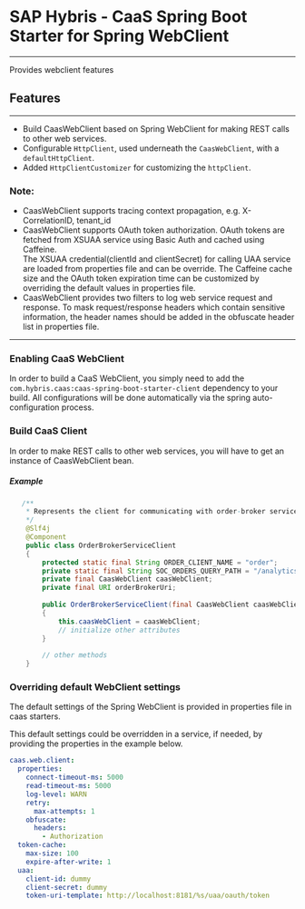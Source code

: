 # SAP Hybris - CaaS Spring Boot Starter for Spring WebClient
---
Provides webclient features

## Features
___
* Build CaasWebClient based on Spring WebClient for making REST calls to other web services.
* Configurable `HttpClient`, used  underneath the `CaasWebClient`, with a `defaultHttpClient`. 
* Added `HttpClientCustomizer` for customizing the `httpClient`.

### Note:
* CaasWebClient supports tracing context propagation, e.g. X-CorrelationID, tenant_id
* CaasWebClient supports OAuth token authorization. OAuth tokens are fetched from XSUAA service using Basic Auth and cached using Caffeine.  
  The XSUAA credential(clientId and clientSecret) for calling UAA service are loaded from properties file and can be override. The Caffeine cache size and the OAuth token expiration time can be customized by overriding the default values in properties file.
* CaasWebClient provides two filters to log web service request and response. To mask request/response headers which contain sensitive information, the header names should be added in the obfuscate header list in properties file.

___

### Enabling CaaS WebClient
In order to build a CaaS WebClient, you simply need to add the `com.hybris.caas:caas-spring-boot-starter-client` dependency to your build. All configurations will be done automatically via the spring auto-configuration process.

### Build CaaS Client
In order to make REST calls to other web services, you will have to get an instance of CaasWebClient bean.

##### Example
```java
   /**
    * Represents the client for communicating with order-broker service.
    */
    @Slf4j
    @Component
    public class OrderBrokerServiceClient
    {
    	protected static final String ORDER_CLIENT_NAME = "order";
    	private static final String SOC_ORDERS_QUERY_PATH = "/analytics/socordersquery";
    	private final CaasWebClient caasWebClient;
    	private final URI orderBrokerUri;
    
    	public OrderBrokerServiceClient(final CaasWebClient caasWebClient)
    	{
    		this.caasWebClient = caasWebClient;
    		// initialize other attributes
    	}
        
        // other methods
    }
```

### Overriding default WebClient settings
The default settings of the Spring WebClient is provided in properties file in caas starters.

This default settings could be overridden in a service, if needed, by providing the properties in the example below.

```yaml
caas.web.client:
  properties:
    connect-timeout-ms: 5000
    read-timeout-ms: 5000
    log-level: WARN
    retry:
      max-attempts: 1
    obfuscate:
      headers:
        - Authorization
  token-cache:
    max-size: 100
    expire-after-write: 1
  uaa:
    client-id: dummy
    client-secret: dummy
    token-uri-template: http://localhost:8181/%s/uaa/oauth/token
```
